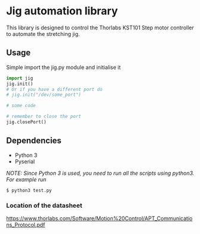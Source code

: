 # Jig automation library

This library is designed to control the Thorlabs KST101 Step motor controller to automate the stretching jig. 

## Usage

Simple import the jig.py module and initialise it 

```python
import jig
jig.init()
# Or if you have a different port do
# jig.init("/dev/some_port")

# some code

# remember to close the port
jig.closePort()
```

## Dependencies

- Python 3
- Pyserial

*NOTE: Since Python 3 is used, you need to run all the scripts using python3. For example run*

```
$ python3 test.py
```

### Location of the datasheet
https://www.thorlabs.com/Software/Motion%20Control/APT_Communications_Protocol.pdf